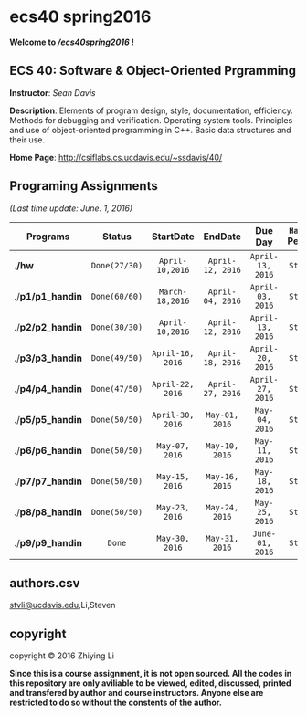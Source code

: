 # ecs40 spring2016

**Welcome to */ecs40spring2016* !**

## ECS 40: Software & Object-Oriented Prgramming

**Instructor**: *Sean Davis*

**Description**: Elements of program design, style, documentation, efficiency. Methods for debugging and verification. Operating system tools. Principles and use of object-oriented programming in C++. Basic data structures and their use.

**Home Page**: http://csiflabs.cs.ucdavis.edu/~ssdavis/40/ 

## Programing Assignments

*(Last time update: June. 1, 2016)*

| Programs           |     **Status**     |  **StartDate**   |   **EndDate**    |   **Due Day**    | **`Handin` Person** |
| ------------------ | :----------------: | :--------------: | :--------------: | :--------------: | :-----------------: |
| **./hw**           | `Done(27/30)` | `April-10,2016`  | `April-12, 2016` | `April-13, 2016` |      `Steven`       |
| ./**p1/p1_handin** | `Done(60/60)` | `March-18,2016`  | `April-04, 2016` | `April-03, 2016` |      `Steven`       |
| ./**p2/p2_handin** | `Done(30/30)` | `April-10,2016`  | `April-12, 2016` | `April-13, 2016` |      `Steven`       |
| ./**p3/p3_handin** | `Done(49/50)` | `April-16, 2016` | `April-18, 2016` | `April-20, 2016` |      `Steven`       |
| ./**p4/p4_handin** | `Done(47/50)` | `April-22, 2016` | `April-27, 2016` | `April-27, 2016` |      `Steven`       |
| ./**p5/p5_handin** | `Done(50/50)` | `April-30, 2016` |  `May-01, 2016`  |  `May-04, 2016`  |      `Steven`       |
| ./**p6/p6_handin** | `Done(50/50)` |  `May-07, 2016`  |  `May-10, 2016`  |  `May-11, 2016`  |      `Steven`       |
| ./**p7/p7_handin** | `Done(50/50)` |  `May-15, 2016`  |  `May-16, 2016`  |  `May-18, 2016`  |      `Steven`       |
| ./**p8/p8_handin** | `Done(50/50)` |  `May-23, 2016`  |  `May-24, 2016`  |  `May-25, 2016`  |      `Steven`       |
| ./**p9/p9_handin** |     `Done`    |  `May-30, 2016`  |  `May-31, 2016`  | `June-01, 2016`  |      `Steven`       |

## authors.csv

stvli@ucdavis.edu,Li,Steven

## copyright

copyright © 2016 Zhiying Li

**Since this is a course assignment, it is not open sourced. All the codes in this repository are only aviliable to be viewed, edited, discussed, printed and transfered by author and course instructors. Anyone else are restricted to do so without the constents of the author.**

